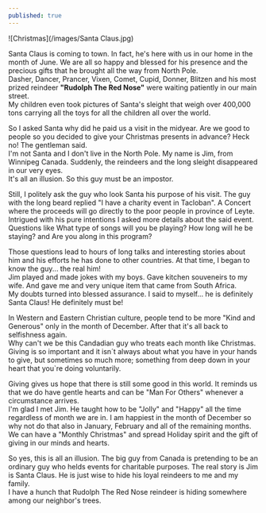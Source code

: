 ```yaml
---
published: true
---
```

![Christmas](/images/Santa Claus.jpg)


Santa Claus is coming to town. In fact, he's here with us in our home in the month of June. We are all so happy and blessed for his presence and the precious gifts that he brought all the way from North Pole.   
Dasher, Dancer, Prancer, Vixen, Comet, Cupid, Donner, Blitzen and his most prized reindeer **"Rudolph The Red Nose"** were waiting patiently in our main street.   
My children even took pictures of Santa's sleight that weigh over 400,000 tons carrying all the toys for all the children all over the world.

So I asked Santa why did he paid us a visit in the midyear. Are we good to people so you decided to give your Christmas presents in advance?
Heck no! The gentleman said.   
I'm not Santa and I don't live in the North Pole. My name is Jim, from Winnipeg Canada. Suddenly, the reindeers and the long sleight disappeared in our very eyes.   
It's all an illusion. So this guy must be an impostor. 

Still, I politely ask the guy who look Santa his purpose of his visit. The guy with the long beard replied "I have a charity event in Tacloban". A Concert where the proceeds will go directly to the poor people in province of Leyte.   
Intrigued with his pure intentions I asked more details about the said event. Questions like What type of songs will you be playing? How long will he be staying? and Are you along in this program?

Those questions lead to hours of long talks and interesting stories about him and his efforts he has done to other countries. At that time, I began to know the guy... the real him!   
Jim played and made jokes with my boys. Gave kitchen souveneirs to my wife. And gave me and very unique item that came from South Africa.   
My doubts turned into blessed assurance. I said to myself... he is definitely Santa Claus! He definitely must be!

In Western and Eastern Christian culture, people tend to be more "Kind and Generous" only in the month of December. After that it's all back to selfishness again.   
Why can't we be this Candadian guy who treats each month like Christmas. Giving is so important and it isn´t always about what you have in your hands to give, but sometimes so much more; something from deep down in your heart that you`re doing voluntarily.

Giving gives us hope that there is still some good in this world. It reminds us that we do have gentle hearts and can be "Man For Others" whenever a circumstance arrives.   
I'm glad I met Jim. He taught how to be "Jolly" and "Happy" all the time regardless of month we are in. I am happiest in the month of December so why not do that also in January, February and all of the remaining months.   
We can have a "Monthly Christmas" and spread Holiday spirit and the gift of giving in our minds and hearts. 

So yes, this is all an illusion. The big guy from Canada is pretending to be an ordinary guy who helds events for charitable purposes. The real story is Jim is Santa Claus. He is just wise to hide his loyal reindeers to me and my family.   
I have a hunch that Rudolph The Red Nose reindeer is hiding somewhere among our neighbor's trees. 